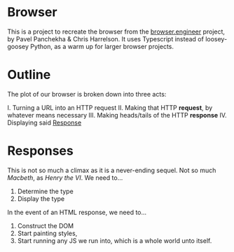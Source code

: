 # Browser

This is a project to recreate the browser from the [browser.engineer](http://browser.engineering/) project, by Pavel Panchekha & Chris Harrelson. It uses Typescript instead of loosey-goosey Python, as a warm up for larger browser projects. 

# Outline

The plot of our browser is broken down into three acts:

I. Turning a URL into an HTTP request
II. Making that HTTP **request**, by whatever means necessary
III. Making heads/tails of the HTTP **response**
IV. Displaying said [Response](#responses)

# Responses

This is not so much a climax as it is a never-ending sequel. Not so much *Macbeth*, as *Henry the VI*. We need to...

1. Determine the type 
2. Display the type

In the event of an HTML response, we need to...

1. Construct the DOM
2. Start painting styles,
3. Start running any JS we run into, which is a whole world unto itself.
